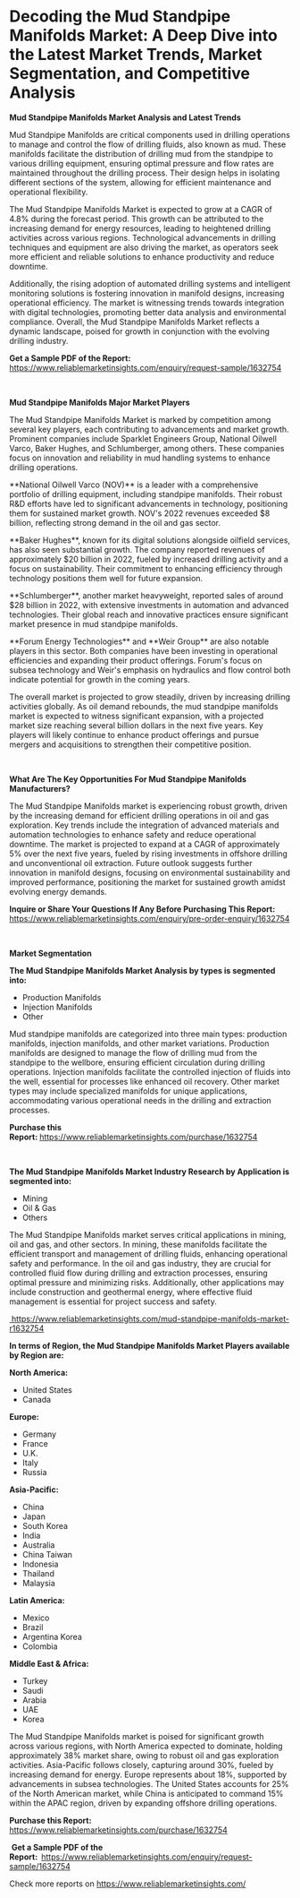 <p><h1>Decoding the Mud Standpipe Manifolds Market: A Deep Dive into the Latest Market Trends, Market Segmentation, and Competitive Analysis</h1></p><p><strong>Mud Standpipe Manifolds Market Analysis and Latest Trends</strong></p>
<p><p>Mud Standpipe Manifolds are critical components used in drilling operations to manage and control the flow of drilling fluids, also known as mud. These manifolds facilitate the distribution of drilling mud from the standpipe to various drilling equipment, ensuring optimal pressure and flow rates are maintained throughout the drilling process. Their design helps in isolating different sections of the system, allowing for efficient maintenance and operational flexibility.</p><p>The Mud Standpipe Manifolds Market is expected to grow at a CAGR of 4.8% during the forecast period. This growth can be attributed to the increasing demand for energy resources, leading to heightened drilling activities across various regions. Technological advancements in drilling techniques and equipment are also driving the market, as operators seek more efficient and reliable solutions to enhance productivity and reduce downtime.</p><p>Additionally, the rising adoption of automated drilling systems and intelligent monitoring solutions is fostering innovation in manifold designs, increasing operational efficiency. The market is witnessing trends towards integration with digital technologies, promoting better data analysis and environmental compliance. Overall, the Mud Standpipe Manifolds Market reflects a dynamic landscape, poised for growth in conjunction with the evolving drilling industry.</p></p>
<p><strong>Get a Sample PDF of the Report:&nbsp;</strong> <a href="https://www.reliablemarketinsights.com/enquiry/request-sample/1632754?utm_campaign=3191&utm_medium=2&utm_source=Github&utm_content=ia&utm_term=29032025&utm_id=mud-standpipe-manifolds">https://www.reliablemarketinsights.com/enquiry/request-sample/1632754</a></p>
<p>&nbsp;</p>
<p><strong>Mud Standpipe Manifolds Major Market Players</strong></p>
<p><p>The Mud Standpipe Manifolds Market is marked by competition among several key players, each contributing to advancements and market growth. Prominent companies include Sparklet Engineers Group, National Oilwell Varco, Baker Hughes, and Schlumberger, among others. These companies focus on innovation and reliability in mud handling systems to enhance drilling operations.</p><p>**National Oilwell Varco (NOV)** is a leader with a comprehensive portfolio of drilling equipment, including standpipe manifolds. Their robust R&D efforts have led to significant advancements in technology, positioning them for sustained market growth. NOV's 2022 revenues exceeded $8 billion, reflecting strong demand in the oil and gas sector.</p><p>**Baker Hughes**, known for its digital solutions alongside oilfield services, has also seen substantial growth. The company reported revenues of approximately $20 billion in 2022, fueled by increased drilling activity and a focus on sustainability. Their commitment to enhancing efficiency through technology positions them well for future expansion.</p><p>**Schlumberger**, another market heavyweight, reported sales of around $28 billion in 2022, with extensive investments in automation and advanced technologies. Their global reach and innovative practices ensure significant market presence in mud standpipe manifolds.</p><p>**Forum Energy Technologies** and **Weir Group** are also notable players in this sector. Both companies have been investing in operational efficiencies and expanding their product offerings. Forum's focus on subsea technology and Weir's emphasis on hydraulics and flow control both indicate potential for growth in the coming years.</p><p>The overall market is projected to grow steadily, driven by increasing drilling activities globally. As oil demand rebounds, the mud standpipe manifolds market is expected to witness significant expansion, with a projected market size reaching several billion dollars in the next five years. Key players will likely continue to enhance product offerings and pursue mergers and acquisitions to strengthen their competitive position.</p></p>
<p>&nbsp;</p>
<p><strong>What Are The Key Opportunities For Mud Standpipe Manifolds Manufacturers?</strong></p>
<p><p>The Mud Standpipe Manifolds market is experiencing robust growth, driven by the increasing demand for efficient drilling operations in oil and gas exploration. Key trends include the integration of advanced materials and automation technologies to enhance safety and reduce operational downtime. The market is projected to expand at a CAGR of approximately 5% over the next five years, fueled by rising investments in offshore drilling and unconventional oil extraction. Future outlook suggests further innovation in manifold designs, focusing on environmental sustainability and improved performance, positioning the market for sustained growth amidst evolving energy demands.</p></p>
<p><strong>Inquire or Share Your Questions If Any Before Purchasing This Report:</strong> <a href="https://www.reliablemarketinsights.com/enquiry/pre-order-enquiry/1632754?utm_campaign=3191&utm_medium=2&utm_source=Github&utm_content=ia&utm_term=29032025&utm_id=mud-standpipe-manifolds">https://www.reliablemarketinsights.com/enquiry/pre-order-enquiry/1632754</a></p>
<p>&nbsp;</p>
<p><strong>Market Segmentation</strong></p>
<p><strong>The Mud Standpipe Manifolds Market Analysis by types is segmented into:</strong></p>
<p><ul><li>Production Manifolds</li><li>Injection Manifolds</li><li>Other</li></ul></p>
<p><p>Mud standpipe manifolds are categorized into three main types: production manifolds, injection manifolds, and other market variations. Production manifolds are designed to manage the flow of drilling mud from the standpipe to the wellbore, ensuring efficient circulation during drilling operations. Injection manifolds facilitate the controlled injection of fluids into the well, essential for processes like enhanced oil recovery. Other market types may include specialized manifolds for unique applications, accommodating various operational needs in the drilling and extraction processes.</p></p>
<p><strong>Purchase this Report:&nbsp;</strong><a href="https://www.reliablemarketinsights.com/purchase/1632754?utm_campaign=3191&utm_medium=2&utm_source=Github&utm_content=ia&utm_term=29032025&utm_id=mud-standpipe-manifolds">https://www.reliablemarketinsights.com/purchase/1632754</a></p>
<p>&nbsp;</p>
<p><strong>The Mud Standpipe Manifolds Market Industry Research by Application is segmented into:</strong></p>
<p><ul><li>Mining</li><li>Oil & Gas</li><li>Others</li></ul></p>
<p><p>The Mud Standpipe Manifolds market serves critical applications in mining, oil and gas, and other sectors. In mining, these manifolds facilitate the efficient transport and management of drilling fluids, enhancing operational safety and performance. In the oil and gas industry, they are crucial for controlled fluid flow during drilling and extraction processes, ensuring optimal pressure and minimizing risks. Additionally, other applications may include construction and geothermal energy, where effective fluid management is essential for project success and safety.</p></p>
<p><a href="https://www.reliablemarketinsights.com/mud-standpipe-manifolds-market-r1632754?utm_campaign=3191&utm_medium=2&utm_source=Github&utm_content=ia&utm_term=29032025&utm_id=mud-standpipe-manifolds">&nbsp;https://www.reliablemarketinsights.com/mud-standpipe-manifolds-market-r1632754</a></p>
<p><strong>In terms of Region, the Mud Standpipe Manifolds Market Players available by Region are:</strong></p>
<p>
    <p> <strong> North America: </strong>
        <ul>
            <li>United States</li>
            <li>Canada</li>
        </ul>
        </p> 
    <p> <strong> Europe: </strong>
        <ul>
            <li>Germany</li>
            <li>France</li>
            <li>U.K.</li>
            <li>Italy</li>
            <li>Russia</li>
        </ul>
        </p> 
    <p> <strong> Asia-Pacific: </strong>
        <ul>
            <li>China</li>
            <li>Japan</li>
            <li>South Korea</li>
            <li>India</li>
            <li>Australia</li>
            <li>China Taiwan</li>
            <li>Indonesia</li>
            <li>Thailand</li>
            <li>Malaysia</li>
        </ul>
        </p> 
    <p> <strong> Latin America: </strong>
        <ul>
            <li>Mexico</li>
            <li>Brazil</li>
            <li>Argentina Korea</li>
            <li>Colombia</li>
        </ul>
        </p> 
    <p> <strong> Middle East & Africa: </strong>
        <ul>
            <li>Turkey</li>
            <li>Saudi</li>
            <li>Arabia</li>
            <li>UAE</li>
            <li>Korea</li>
        </ul>
    </p>
    </p>
<p><p>The Mud Standpipe Manifolds market is poised for significant growth across various regions, with North America expected to dominate, holding approximately 38% market share, owing to robust oil and gas exploration activities. Asia-Pacific follows closely, capturing around 30%, fueled by increasing demand for energy. Europe represents about 18%, supported by advancements in subsea technologies. The United States accounts for 25% of the North American market, while China is anticipated to command 15% within the APAC region, driven by expanding offshore drilling operations.</p></p>
<p><strong>Purchase this Report: </strong><a href="https://www.reliablemarketinsights.com/purchase/1632754?utm_campaign=3191&utm_medium=2&utm_source=Github&utm_content=ia&utm_term=29032025&utm_id=mud-standpipe-manifolds">https://www.reliablemarketinsights.com/purchase/1632754</a></p>
<p>&nbsp;<strong>Get a Sample PDF of the Report:&nbsp;&nbsp;</strong><a href="https://www.reliablemarketinsights.com/enquiry/request-sample/1632754?utm_campaign=3191&utm_medium=2&utm_source=Github&utm_content=ia&utm_term=29032025&utm_id=mud-standpipe-manifolds">https://www.reliablemarketinsights.com/enquiry/request-sample/1632754</a></p>
<p><strong></strong></p>
<p>Check more reports on <a href="https://www.reliablemarketinsights.com/?utm_campaign=3191&utm_medium=2&utm_source=Github&utm_content=ia&utm_term=29032025&utm_id=mud-standpipe-manifolds">https://www.reliablemarketinsights.com/</a></p>